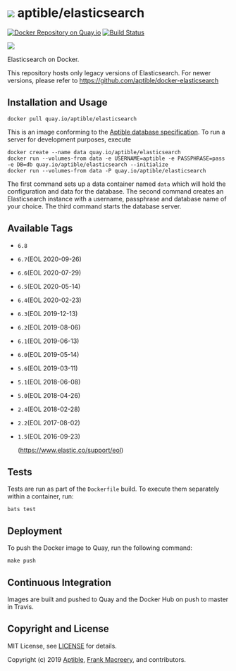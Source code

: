 # ![](https://gravatar.com/avatar/11d3bc4c3163e3d238d558d5c9d98efe?s=64) aptible/elasticsearch
[![Docker Repository on Quay.io](https://quay.io/repository/aptible/elasticsearch/status)](https://quay.io/repository/aptible/elasticsearch)
[![Build Status](https://travis-ci.org/aptible/docker-elasticsearch.svg?branch=master)](https://travis-ci.org/aptible/docker-elasticsearch)

[![](http://dockeri.co/image/aptible/elasticsearch)](https://registry.hub.docker.com/u/aptible/elasticsearch/)

Elasticsearch on Docker.

This repository hosts only legacy versions of Elasticsearch. For newer versions, please refer to https://github.com/aptible/docker-elasticsearch

## Installation and Usage

    docker pull quay.io/aptible/elasticsearch

This is an image conforming to the [Aptible database specification](https://support.aptible.com/topics/paas/deploy-custom-database/). To run a server for development purposes, execute

    docker create --name data quay.io/aptible/elasticsearch
    docker run --volumes-from data -e USERNAME=aptible -e PASSPHRASE=pass -e DB=db quay.io/aptible/elasticsearch --initialize
    docker run --volumes-from data -P quay.io/aptible/elasticsearch

The first command sets up a data container named `data` which will hold the configuration and data for the database. The second command creates an Elasticsearch instance with a username, passphrase and database name of your choice. The third command starts the database server.

## Available Tags

* `6.8`
* `6.7`(EOL 2020-09-26)
* `6.6`(EOL 2020-07-29)
* `6.5`(EOL 2020-05-14)
* `6.4`(EOL 2020-02-23)
* `6.3`(EOL 2019-12-13)
* `6.2`(EOL 2019-08-06)
* `6.1`(EOL 2019-06-13)
* `6.0`(EOL 2019-05-14)
* `5.6`(EOL 2019-03-11)
* `5.1`(EOL 2018-06-08)
* `5.0`(EOL 2018-04-26)
* `2.4`(EOL 2018-02-28)
* `2.2`(EOL 2017-08-02)
* `1.5`(EOL 2016-09-23)

    (https://www.elastic.co/support/eol)

## Tests

Tests are run as part of the `Dockerfile` build. To execute them separately within a container, run:

    bats test

## Deployment

To push the Docker image to Quay, run the following command:

    make push

## Continuous Integration

Images are built and pushed to Quay and the Docker Hub on push to master in
Travis.

## Copyright and License

MIT License, see [LICENSE](LICENSE.md) for details.

Copyright (c) 2019 [Aptible](https://www.aptible.com), [Frank Macreery](https://github.com/fancyremarker), and contributors.
